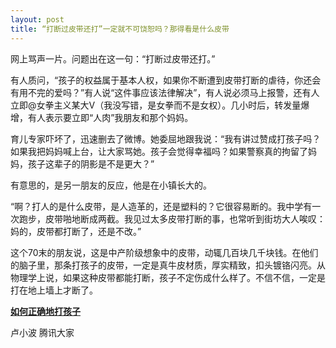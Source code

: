 ```yaml
---
layout: post
title: “打断过皮带还打”一定就不可饶恕吗？那得看是什么皮带
---
```


网上骂声一片。问题出在这一句：“打断过皮带还打。”

有人质问，“孩子的权益属于基本人权，如果你不断遭到皮带打断的虐待，你还会有用不完的爱吗？”有人说“这件事应该法律解决”，有人说必须马上报警，还有人立即@女拳主义某大V（我没写错，是女拳而不是女权）。几小时后，转发量爆增，有人表示要立即“人肉”我朋友和那个妈妈。

育儿专家吓坏了，迅速删去了微博。她委屈地跟我说：“我有讲过赞成打孩子吗？ 如果我把妈妈喊上台，让大家骂她。孩子会觉得幸福吗？如果警察真的拘留了妈妈，孩子这辈子的阴影是不是更大？”

有意思的，是另一朋友的反应，他是在小镇长大的。

“啊？打人的是什么皮带，是人造革的，还是塑料的？它很容易断的。我中学有一次跑步，皮带啪地断成两截。我见过太多皮带打断的事，也常听到街坊大人唉叹：妈的，皮带都打断了，还是不改。”

这个70末的朋友说，这是中产阶级想象中的皮带，动辄几百块几千块钱。在他们的脑子里，那条打孩子的皮带，一定是真牛皮材质，厚实精致，扣头镀铬闪亮。从物理学上说，如果这种皮带都能打断，孩子不定伤成什么样了。不信不信，一定是打在地上墙上才断了。

[**如何正确地打孩子**](https://mp.weixin.qq.com/s/eE4i7rAJsOoX4xDwlM3iaw)

卢小波  腾讯大家

